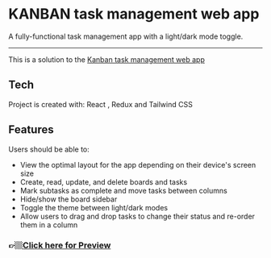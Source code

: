 # KANBAN task management web app
A fully-functional task management app with a light/dark mode toggle.

------------------------------------
This is a solution to the [Kanban task management web app](https://www.frontendmentor.io/challenges/kanban-task-management-web-app-wgQLt-HlbB)

## Tech
Project is created with: React , Redux and Tailwind CSS

## Features
Users should be able to:
- View the optimal layout for the app depending on their device's screen size
- Create, read, update, and delete boards and tasks
- Mark subtasks as complete and move tasks between columns
- Hide/show the board sidebar
- Toggle the theme between light/dark modes
- Allow users to drag and drop tasks to change their status and re-order them in a column


### 👉🏼[Click here for Preview](https://kanban-board-omega-navy.vercel.app/)

